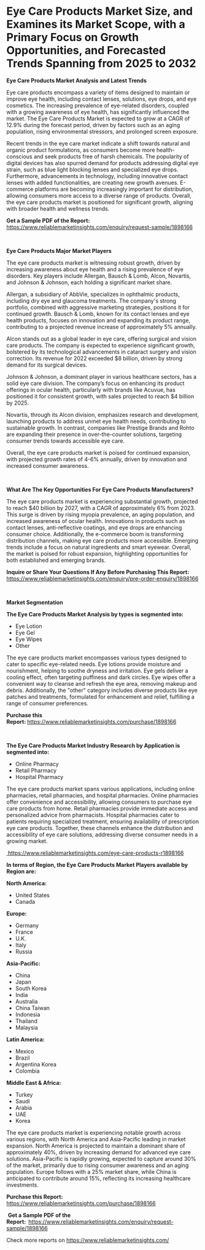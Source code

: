 <p><h1>Eye Care Products Market Size, and Examines its Market Scope, with a Primary Focus on Growth Opportunities, and Forecasted Trends Spanning from 2025 to 2032</h1></p><p><strong>Eye Care Products Market Analysis and Latest Trends</strong></p>
<p><p>Eye care products encompass a variety of items designed to maintain or improve eye health, including contact lenses, solutions, eye drops, and eye cosmetics. The increasing prevalence of eye-related disorders, coupled with a growing awareness of eye health, has significantly influenced the market. The Eye Care Products Market is expected to grow at a CAGR of 12.9% during the forecast period, driven by factors such as an aging population, rising environmental stressors, and prolonged screen exposure.</p><p>Recent trends in the eye care market indicate a shift towards natural and organic product formulations, as consumers become more health-conscious and seek products free of harsh chemicals. The popularity of digital devices has also spurred demand for products addressing digital eye strain, such as blue light blocking lenses and specialized eye drops. Furthermore, advancements in technology, including innovative contact lenses with added functionalities, are creating new growth avenues. E-commerce platforms are becoming increasingly important for distribution, allowing consumers more access to a diverse range of products. Overall, the eye care products market is positioned for significant growth, aligning with broader health and wellness trends.</p></p>
<p><strong>Get a Sample PDF of the Report:&nbsp;</strong> <a href="https://www.reliablemarketinsights.com/enquiry/request-sample/1898166?utm_campaign=3024&utm_medium=2&utm_source=Github&utm_content=ia&utm_term=08032025&utm_id=eye-care-products">https://www.reliablemarketinsights.com/enquiry/request-sample/1898166</a></p>
<p>&nbsp;</p>
<p><strong>Eye Care Products Major Market Players</strong></p>
<p><p>The eye care products market is witnessing robust growth, driven by increasing awareness about eye health and a rising prevalence of eye disorders. Key players include Allergan, Bausch & Lomb, Alcon, Novartis, and Johnson & Johnson, each holding a significant market share.</p><p>Allergan, a subsidiary of AbbVie, specializes in ophthalmic products, including dry eye and glaucoma treatments. The company's strong portfolio, combined with aggressive marketing strategies, positions it for continued growth. Bausch & Lomb, known for its contact lenses and eye health products, focuses on innovation and expanding its product range, contributing to a projected revenue increase of approximately 5% annually.</p><p>Alcon stands out as a global leader in eye care, offering surgical and vision care products. The company is expected to experience significant growth, bolstered by its technological advancements in cataract surgery and vision correction. Its revenue for 2022 exceeded $8 billion, driven by strong demand for its surgical devices.</p><p>Johnson & Johnson, a dominant player in various healthcare sectors, has a solid eye care division. The company’s focus on enhancing its product offerings in ocular health, particularly with brands like Acuvue, has positioned it for consistent growth, with sales projected to reach $4 billion by 2025.</p><p>Novartis, through its Alcon division, emphasizes research and development, launching products to address unmet eye health needs, contributing to sustainable growth. In contrast, companies like Prestige Brands and Rohto are expanding their presence in over-the-counter solutions, targeting consumer trends towards accessible eye care.</p><p>Overall, the eye care products market is poised for continued expansion, with projected growth rates of 4-6% annually, driven by innovation and increased consumer awareness.</p></p>
<p>&nbsp;</p>
<p><strong>What Are The Key Opportunities For Eye Care Products Manufacturers?</strong></p>
<p><p>The eye care products market is experiencing substantial growth, projected to reach $40 billion by 2027, with a CAGR of approximately 6% from 2023. This surge is driven by rising myopia prevalence, an aging population, and increased awareness of ocular health. Innovations in products such as contact lenses, anti-reflective coatings, and eye drops are enhancing consumer choice. Additionally, the e-commerce boom is transforming distribution channels, making eye care products more accessible. Emerging trends include a focus on natural ingredients and smart eyewear. Overall, the market is poised for robust expansion, highlighting opportunities for both established and emerging brands.</p></p>
<p><strong>Inquire or Share Your Questions If Any Before Purchasing This Report:</strong> <a href="https://www.reliablemarketinsights.com/enquiry/pre-order-enquiry/1898166?utm_campaign=3024&utm_medium=2&utm_source=Github&utm_content=ia&utm_term=08032025&utm_id=eye-care-products">https://www.reliablemarketinsights.com/enquiry/pre-order-enquiry/1898166</a></p>
<p>&nbsp;</p>
<p><strong>Market Segmentation</strong></p>
<p><strong>The Eye Care Products Market Analysis by types is segmented into:</strong></p>
<p><ul><li>Eye Lotion</li><li>Eye Gel</li><li>Eye Wipes</li><li>Other</li></ul></p>
<p><p>The eye care products market encompasses various types designed to cater to specific eye-related needs. Eye lotions provide moisture and nourishment, helping to soothe dryness and irritation. Eye gels deliver a cooling effect, often targeting puffiness and dark circles. Eye wipes offer a convenient way to cleanse and refresh the eye area, removing makeup and debris. Additionally, the "other" category includes diverse products like eye patches and treatments, formulated for enhancement and relief, fulfilling a range of consumer preferences.</p></p>
<p><strong>Purchase this Report:&nbsp;</strong><a href="https://www.reliablemarketinsights.com/purchase/1898166?utm_campaign=3024&utm_medium=2&utm_source=Github&utm_content=ia&utm_term=08032025&utm_id=eye-care-products">https://www.reliablemarketinsights.com/purchase/1898166</a></p>
<p>&nbsp;</p>
<p><strong>The Eye Care Products Market Industry Research by Application is segmented into:</strong></p>
<p><ul><li>Online Pharmacy</li><li>Retail Pharmacy</li><li>Hospital Pharmacy</li></ul></p>
<p><p>The eye care products market spans various applications, including online pharmacies, retail pharmacies, and hospital pharmacies. Online pharmacies offer convenience and accessibility, allowing consumers to purchase eye care products from home. Retail pharmacies provide immediate access and personalized advice from pharmacists. Hospital pharmacies cater to patients requiring specialized treatment, ensuring availability of prescription eye care products. Together, these channels enhance the distribution and accessibility of eye care solutions, addressing diverse consumer needs in a growing market.</p></p>
<p><a href="https://www.reliablemarketinsights.com/eye-care-products-r1898166?utm_campaign=3024&utm_medium=2&utm_source=Github&utm_content=ia&utm_term=08032025&utm_id=eye-care-products">&nbsp;https://www.reliablemarketinsights.com/eye-care-products-r1898166</a></p>
<p><strong>In terms of Region, the Eye Care Products Market Players available by Region are:</strong></p>
<p>
    <p> <strong> North America: </strong>
        <ul>
            <li>United States</li>
            <li>Canada</li>
        </ul>
        </p> 
    <p> <strong> Europe: </strong>
        <ul>
            <li>Germany</li>
            <li>France</li>
            <li>U.K.</li>
            <li>Italy</li>
            <li>Russia</li>
        </ul>
        </p> 
    <p> <strong> Asia-Pacific: </strong>
        <ul>
            <li>China</li>
            <li>Japan</li>
            <li>South Korea</li>
            <li>India</li>
            <li>Australia</li>
            <li>China Taiwan</li>
            <li>Indonesia</li>
            <li>Thailand</li>
            <li>Malaysia</li>
        </ul>
        </p> 
    <p> <strong> Latin America: </strong>
        <ul>
            <li>Mexico</li>
            <li>Brazil</li>
            <li>Argentina Korea</li>
            <li>Colombia</li>
        </ul>
        </p> 
    <p> <strong> Middle East & Africa: </strong>
        <ul>
            <li>Turkey</li>
            <li>Saudi</li>
            <li>Arabia</li>
            <li>UAE</li>
            <li>Korea</li>
        </ul>
    </p>
    </p>
<p><p>The eye care products market is experiencing notable growth across various regions, with North America and Asia-Pacific leading in market expansion. North America is projected to maintain a dominant share of approximately 40%, driven by increasing demand for advanced eye care solutions. Asia-Pacific is rapidly growing, expected to capture around 30% of the market, primarily due to rising consumer awareness and an aging population. Europe follows with a 25% market share, while China is anticipated to contribute around 15%, reflecting its increasing healthcare investments.</p></p>
<p><strong>Purchase this Report: </strong><a href="https://www.reliablemarketinsights.com/purchase/1898166?utm_campaign=3024&utm_medium=2&utm_source=Github&utm_content=ia&utm_term=08032025&utm_id=eye-care-products">https://www.reliablemarketinsights.com/purchase/1898166</a></p>
<p>&nbsp;<strong>Get a Sample PDF of the Report:&nbsp;&nbsp;</strong><a href="https://www.reliablemarketinsights.com/enquiry/request-sample/1898166?utm_campaign=3024&utm_medium=2&utm_source=Github&utm_content=ia&utm_term=08032025&utm_id=eye-care-products">https://www.reliablemarketinsights.com/enquiry/request-sample/1898166</a></p>
<p><strong></strong></p>
<p>Check more reports on <a href="https://www.reliablemarketinsights.com/?utm_campaign=3024&utm_medium=2&utm_source=Github&utm_content=ia&utm_term=08032025&utm_id=eye-care-products">https://www.reliablemarketinsights.com/</a></p>